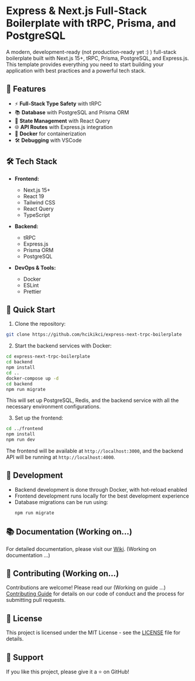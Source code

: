 # Express & Next.js Full-Stack Boilerplate with tRPC, Prisma, and PostgreSQL

A modern, development-ready (not production-ready yet :) ) full-stack boilerplate built with Next.js 15+, tRPC, Prisma, PostgreSQL, and Express.js. This template provides everything you need to start building your application with best practices and a powerful tech stack.

## 🚀 Features

- ⚡ **Full-Stack Type Safety** with tRPC
- 📚 **Database** with PostgreSQL and Prisma ORM
- 🔄 **State Management** with React Query
- 🌐 **API Routes** with Express.js integration
- 🐳 **Docker** for containerization
- 🛠️ **Debugging** with VSCode

## 🛠️ Tech Stack

- **Frontend:**

  - Next.js 15+
  - React 19
  - Tailwind CSS
  - React Query
  - TypeScript

- **Backend:**

  - tRPC
  - Express.js
  - Prisma ORM
  - PostgreSQL

- **DevOps & Tools:**
  - Docker
  - ESLint
  - Prettier

## 🚀 Quick Start

1. Clone the repository:

```bash
git clone https://github.com/hcikikci/express-next-trpc-boilerplate
```

2. Start the backend services with Docker:

```bash
cd express-next-trpc-boilerplate
cd backend
npm install
cd ..
docker-compose up -d
cd backend
npm run migrate
```

This will set up PostgreSQL, Redis, and the backend service with all the necessary environment configurations.

3. Set up the frontend:

```bash
cd ../frontend
npm install
npm run dev
```

The frontend will be available at `http://localhost:3000`, and the backend API will be running at `http://localhost:4000`.

## 🔧 Development

- Backend development is done through Docker, with hot-reload enabled
- Frontend development runs locally for the best development experience
- Database migrations can be run using:
  ```bash
  npm run migrate
  ```

## 📚 Documentation (Working on...)

For detailed documentation, please visit our [Wiki](link-to-wiki). (Working on documentation ...)

## 🤝 Contributing (Working on...)

Contributions are welcome! Please read our (Working on guide ...) [Contributing Guide](link-to-contributing) for details on our code of conduct and the process for submitting pull requests.

## 📝 License

This project is licensed under the MIT License - see the [LICENSE](LICENSE) file for details.

## 💫 Support

If you like this project, please give it a ⭐️ on GitHub!
